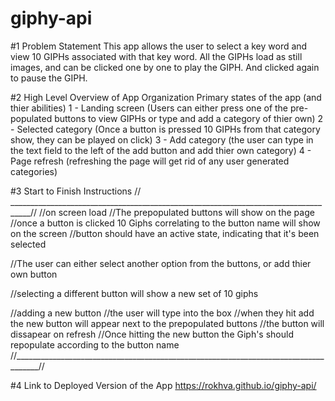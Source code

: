 # giphy-api

#1 Problem Statement
This app allows the user to select a key word and view 10 GIPHs associated with that key word. All the GIPHs load as still images, and can be clicked one by one to play the GIPH. And clicked again to pause the GIPH.

#2 High Level Overview of App Organization
Primary states of the app (and thier abilities)
1 - Landing screen (Users can either press one of the pre-populated buttons to view GIPHs or type and add a category of thier own)
2 - Selected category (Once a button is pressed 10 GIPHs from that category show, they can be played on click)
3 - Add category (the user can type in the text field to the left of the add button and add thier own category)
4 - Page refresh (refreshing the page will get rid of any user generated categories)

#3 Start to Finish Instructions
// ___________________________________________________________________________________// 
//on screen load
//The prepopulated buttons will show on the page
//once a button is clicked 10 Giphs correlating to the button name will show on the screen
//button should have an active state, indicating that it's been selected

//The user can either select another option from the buttons, or add thier own button

//selecting a different button will show a new set of 10 giphs

//adding a new button
//the user will type into the box
//when they hit add the new button will appear next to the prepopulated buttons
//the button will dissapear on refresh
//Once hitting the new button the Giph's should repopulate according to the button name
//____________________________________________________________________________________//

#4 Link to Deployed Version of the App
https://rokhva.github.io/giphy-api/
